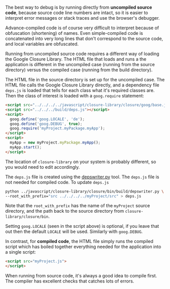 The best way to debug is by running directly from **uncompiled source code**, because source code line numbers are intact, so it is easier to interpret error messages or stack traces and use the browser's debugger.

Advance-compiled code is of course very difficult to interpret because of obfuscation (shortening) of names. Even simple-compiled code is concatenated into very long lines that don't correspond to the source code, and local variables are obfuscated.

Running from uncompiled source code requires a different way of loading the Google
Closure Library. The HTML file that loads and runs a the application is different
in the uncompiled case (running from the source directory) versus the compiled case (running
from the build directory).

The HTML file in the source directory is set up for the uncompiled case. The HTML file calls the Google Closure Library directly, and
a dependency file `deps.js` is loaded that tells for each class what it's required
classes are. Then the class of interest is loaded with a `goog.require` statement:

```html
<script src="../../../../javascript/closure-library/closure/goog/base.js"></script>
<script src="../../../build/deps.js"></script>
<script>
  goog.define('goog.LOCALE', 'de');
  goog.define('goog.DEBUG', true);
  goog.require('myProject.myPackage.myApp');
</script>
<script>
  myApp = new myProject.myPackage.myApp();
  myApp.start();
</script>
```

The location of `closure-library` on your system is probably different, so you would need to edit accordingly.

The `deps.js` file is created using the
[depswriter.py](https://developers.google.com/closure/library/docs/depswriter) tool. The
`deps.js` file is not needed for compiled code. To update `deps.js` 

```bash
python ../javascript/closure-library/closure/bin/build/depswriter.py \
--root_with_prefix="src ../../../../myProject/src" > deps.js
```

Note that the `root_with_prefix` has the name of the `myProject` source directory,
and the path back to the source directory from `closure-library/closure/bin`.

Setting `goog.LOCALE` (seen in the script above) is optional, if you leave that out then
the default `LOCALE` will be used.  Similarly with `goog.DEBUG`.

In contrast, for **compiled code**, the HTML file simply runs the compiled script which has boiled
together everything needed for the application into a single script:

```html
<script src="myProject.js">
</script>
```

When running from source code, it's always a good idea to compile first.  The compiler has excellent checks that catches lots of errors.